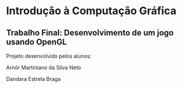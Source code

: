 # Introdução à Computação Gráfica

## Trabalho Final: Desenvolvimento de um jogo usando OpenGL

Projeto desenvolvido pelos alunos:

Arnôr Martiniano da Silva Neto

Dandara Estrela Braga
